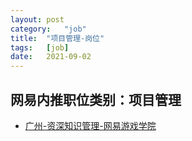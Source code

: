 ```yaml
---
layout:	post
category:	"job"
title:	"项目管理-岗位"
tags:	[job]
date:	2021-09-02
---
```

## 网易内推职位类别：项目管理
- [广州-资深知识管理-网易游戏学院](http://mobile.bole.netease.com/bole/boleDetail?id=32913&employeeId=346f03c3cda5f04c&key=all)

